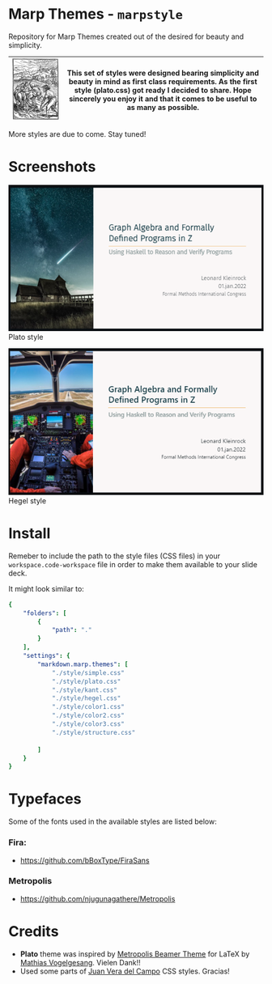 # Marp Themes - `marpstyle`

Repository for Marp Themes created out of the desired for beauty and simplicity.



![](img/plow_man.gif) | This set of styles were designed bearing simplicity and beauty in mind as first class requirements. As the first style (plato.css) got ready I decided to share.  Hope sincerely you enjoy it and that it comes to be useful to as many as possible.  
---------|----------

More styles are due to come. Stay tuned!


# Screenshots

![Style: Plato](img/plato01.png)<br>
Plato style

![Style: Hegel](img/hegel01.png)<br>
Hegel style

# Install
Remeber to include the path to the style files (CSS files) in your `workspace.code-workspace` file in order to make them available to your slide deck.

It might look similar to:

```yaml
{
	"folders": [
		{
			"path": "."
		}
	],
	"settings": {
		"markdown.marp.themes": [
			"./style/simple.css"
			"./style/plato.css"
			"./style/kant.css"
			"./style/hegel.css"
			"./style/color1.css"
			"./style/color2.css"
			"./style/color3.css"
			"./style/structure.css"

		]
	}
}
```

# Typefaces
Some of the fonts used in the available styles are listed below:

### Fira:  
- https://github.com/bBoxType/FiraSans

### Metropolis
- https://github.com/njugunagathere/Metropolis

# Credits

- **Plato** theme was inspired by [Metropolis Beamer Theme](https://github.com/matze/mtheme) for LaTeX by [Mathias Vogelgesang](https://github.com/matze/mtheme). Vielen Dank!!
- Used some parts of [Juan Vera del Campo](https://github.com/Juanvvc) CSS styles. Gracias!